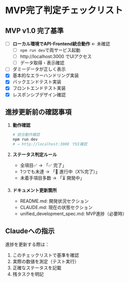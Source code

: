 # MVP完了判定チェックリスト

## MVP v1.0 完了基準
- [ ] **ローカル環境でAPI-Frontend統合動作** ← 未確認
  - [ ] `npm run dev`で両サービス起動
  - [ ] http://localhost:3000 でUIアクセス
  - [ ] データ取得・表示確認
- [ ] ダミーデータが正しく表示  
- [x] 基本的なエラーハンドリング実装
- [x] バックエンドテスト実装
- [x] フロントエンドテスト実装
- [x] レスポンシブデザイン確認

## 進捗更新前の確認事項
1. **動作確認**
   ```bash
   # 統合動作確認
   npm run dev
   # → http://localhost:3000 でUI確認
   ```

2. **ステータス判定ルール**
   - 全項目✅ → 「✅ 完了」
   - 1つでも未達 → 「🔄 進行中（X%完了）」
   - 未着手項目多数 → 「⏳ 開発中」

3. **ドキュメント更新箇所**
   - README.md: 開発状況セクション
   - CLAUDE.md: 現在の状態セクション
   - unified_development_spec.md: MVP進捗（必要時）

## Claudeへの指示
進捗を更新する際は：
1. このチェックリストで基準を確認
2. 実際の数値を測定（テスト実行）
3. 正確なステータスを記載
4. 残タスクを明記